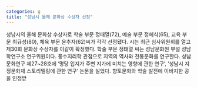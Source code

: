 ```yaml
---
categories: g
title: "성남시 올해 문화상 수상자 선정"
---
```

성남시의 올해 문화상 수상자로 학술 부문 정태열(72), 예술 부문 정혜식(65), 교육 부문 최규성(80), 체육 부문 윤추자(62)씨가 각각 선정됐다. 시는 최근 심사위원회를 열고 제30회 문화상 수상자를 이같이 확정했다. 학술 부문 정태열 씨는 성남문화원 부설 성남학연구소 연구위원이다. 풍수지리학 관점으로 지역의 역사와 전통문화를 연구한다. 성남문화연구 제27~28호에 ‘명당 입지가 주변 지가에 미치는 영향에 관한 연구’, ‘성남시 지정문화재 스토리텔링에 관한 연구’ 논문을 실었다. 향토문화와 학술 발전에 이바지한 공을 인정받